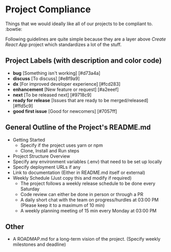 # Project Compliance
Things that we would ideally like all of our projects to be compliant to. :bowtie:

Following guidelines are quite simple because they are a layer above _Create React App_ project which standardizes a lot of the stuff.

## Project Labels (with description and color code)

- **bug** [Something isn't working] [#d73a4a]
- **discuss** [To discuss] [#e8f9a9]
- **dx** [For improved developer experience] [#fcd283]
- **enhancement** [New feature or request] [#a2eeef]
- **next** [To be released next] [#9718c9]
- **ready for release** [Issues that are ready to be merged/released] [#ffd5c9]
- **good first issue** [Good for newcomers] [#7057ff]

## General Outline of the Project's README.md

- Getting Started
  - Specify if the project uses yarn or npm
  - Clone, Install and Run steps
- Project Structure Overview
- Specify any environment variables (.env) that need to be set up locally
- Specify deployment URLs if any
- Link to documentation (Either in README.md itself or external)
- Weekly Schedule (Just copy this and modify if required)
  - The project follows a weekly release schedule to be done every Saturday
  - Code review can either be done in person or through a PR
  - A daily short chat with the team on progress/hurdles at 03:00 PM (Please keep it to a maximum of 10 min)
  - A weekly planning meeting of 15 min every Monday at 03:00 PM

## Other

- A ROADMAP.md for a long-term vision of the project. (Specify weekly milestones and deadline)
